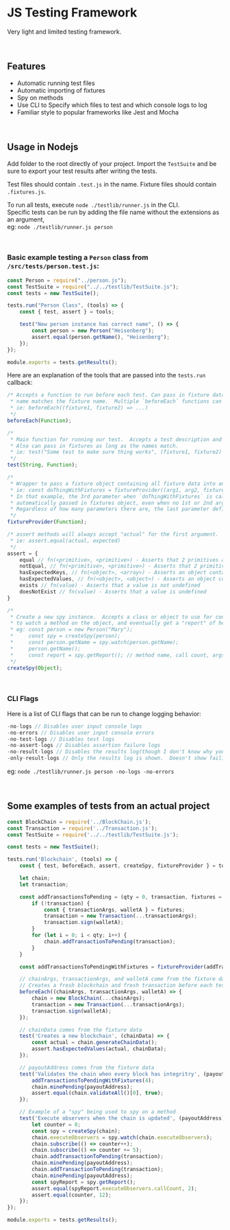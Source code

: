 # JS Testing Framework

Very light and limited testing framework.

<br>

## Features

* Automatic running test files
* Automatic importing of fixtures
* Spy on methods
* Use CLI to Specify which files to test and which console logs to log
* Familiar style to popular frameworks like Jest and Mocha

<br>

## Usage in Nodejs

Add folder to the root directly of your project. Import the `TestSuite` and be sure to export your test results after writing the tests.

Test files should contain `.test.js` in the name.  Fixture files should contain `.fixtures.js`.

To run all tests, execute `node ./testlib/runner.js` in the CLI.  
Specific tests can be run by adding the file name without the extensions
as an argument,
<br>
eg: `node ./testlib/runner.js person`

<br>

### Basic example testing a `Person` class from `/src/tests/person.test.js`:
```js
const Person = require("../person.js");
const TestSuite = require("../../testlib/TestSuite.js");
const tests = new TestSuite();

tests.run("Person Class", (tools) => {
    const { test, assert } = tools;

    test("New person instance has correct name", () => {
        const person = new Person("Heisenberg");
        assert.equal(person.getName(), "Heisenberg");
    });
});

module.exports = tests.getResults();
```
Here are an explanation of the tools that are passed into the `tests.run` callback:

```js
/* Accepts a function to run before each test. Can pass in fixture data if the parameter
 * name matches the fixture name.  Multiple `beforeEach` functions can run before each test.
 * ie: beforeEach((fixture1, fixture2) => ...)
 */
beforeEach(Function);

/*
 * Main function for running our test.  Accepts a test description and the actual test in the callback.  
 * Also can pass in fixtures as long as the names match.
 * ie: test("Some test to make sure thing works", (fixture1, fixture2) => { ... });
 */
test(String, Function);

/*
 * Wrapper to pass a fixture object containing all fixture data into any function as the last argument.
 * ie: const doThingWithFixtures = fixtureProvider((arg1, arg2, fixtures) => { ... }));
 * In that example, the 3rd parameter when `doThingWithFixtures` is called would always be the 
 * automatically passed in fixtures object, even when no 1st or 2nd arguments are passed in by the user. 
 * Regardless of how many parameters there are, the last parameter defined should represent the fixtures object.
 */ 
fixtureProvider(Function);

/* assert methods will always accept "actual" for the first argument.
 * ie: assert.equal(actual, expected) 
 */
assert = {
    equal // fn(<primitive>, <primitive>) - Asserts that 2 primitives are equal.
    notEqual, // fn(<primitive>, <primitive>) - Asserts that 2 primitives are not equal
    hasExpectedKeys, // fn(<object>, <array>) - Asserts an object contains all of the keys in a list
    hasExpectedValues, // fn(<object>, <object>) - Asserts an object contains values from a different object
    exists // fn(value) - Asserts that a value is not undefined
    doesNotExist // fn(value) - Asserts that a value is undefined
}

/*
 * Create a new spy instance.  Accepts a class or object to use for context. Then can be used
 * to watch a method on the object, and eventually get a "report" of how the method was used.
 * eg: const person = new Person("Mary");
 *     const spy = createSpy(person);
 *     const person.getName = spy.watch(person.getName);
 *     person.getName();
 *     const report = spy.getReport(); // method name, call count, args and return values for each call
 */
createSpy(Object);
```
<br>

### CLI Flags

Here is a list of CLI flags that can be run to change logging behavior:

```js
-no-logs // Disables user input console logs
-no-errors // Disables user input console errors
-no-test-logs // Disables test logs
-no-assert-logs // Disables assertion failure logs
-no-result-logs // Disables the results log(though I don't know why you'd want to do that)
-only-result-logs // Only the results log is shown.  Doesn't show failing test details.
```
eg: `node ./testlib/runner.js person -no-logs -no-errors`

<br>

## Some examples of tests from an actual project

```js
const BlockChain = require('../BlockChain.js');
const Transaction = require('../Transaction.js');
const TestSuite = require('../../testlib/TestSuite.js');

const tests = new TestSuite();

tests.run('Blockchain', (tools) => {
    const { test, beforeEach, assert, createSpy, fixtureProvider } = tools;

    let chain;
    let transaction;

    const addTransactionsToPending = (qty = 0, transaction, fixtures = {}) => {
        if (!transaction) {
            const { transactionArgs, walletA } = fixtures;
            transaction = new Transaction(...transactionArgs);
            transaction.sign(walletA);
        }
        for (let i = 0; i < qty; i++) {
            chain.addTransactionToPending(transaction);
        }
    }

    const addTransactionsToPendingWithFixtures = fixtureProvider(addTransactionsToPending);

    // chainArgs, transactionArgs, and walletA come from the fixture data
    // Creates a fresh blockchain and fresh transaction before each test
    beforeEach((chainArgs, transactionArgs, walletA) => {
        chain = new BlockChain(...chainArgs);
        transaction = new Transaction(...transactionArgs);
        transaction.sign(walletA);
    });

    // chainData comes from the fixture data
    test('Creates a new blockchain', (chainData) => {
        const actual = chain.generateChainData();
        assert.hasExpectedValues(actual, chainData);
    });

    // payoutAddress comes from the fixture data
    test('Validates the chain when every block has integritry', (payoutAddress) => {
        addTransactionsToPendingWithFixtures(4);
        chain.minePending(payoutAddress);
        assert.equal(chain.validateAll()[0], true);
    });

    // Example of a "spy" being used to spy on a method
    test('Execute observers when the chain is updated', (payoutAddress) => {
        let counter = 0;
        const spy = createSpy(chain);
        chain.executeObservers = spy.watch(chain.executeObservers);
        chain.subscribe(() => counter++);
        chain.subscribe(() => counter += 5);
        chain.addTransactionToPending(transaction);
        chain.minePending(payoutAddress);
        chain.addTransactionToPending(transaction);
        chain.minePending(payoutAddress);
        const spyReport = spy.getReport();
        assert.equal(spyReport.executeObservers.callCount, 2);
        assert.equal(counter, 12);
    });
});

module.exports = tests.getResults();
```